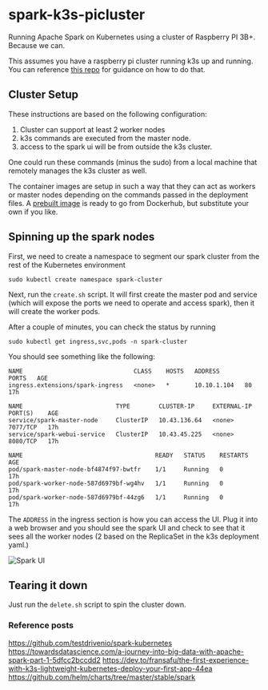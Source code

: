 # spark-k3s-picluster
Running Apache Spark on Kubernetes using a cluster of Raspberry PI 3B+.  Because we can.

This assumes you have a raspberry pi cluster running k3s up and running.  You can reference 
[this repo](https://github.com/Segsfault/ansible-k3s-picluster) for guidance on how to do that.

## Cluster Setup
These instructions are based on the following configuration:
1. Cluster can support at least 2 worker nodes
2. k3s commands are executed from the master node.
3. access to the spark ui will be from outside the k3s cluster.

One could run these commands (minus the sudo) from a local machine that remotely manages the k3s cluster as well.

The container images are setup in such a way that they can act as workers or master nodes depending on the commands
passed in the deployment files.  A [prebuilt image](https://hub.docker.com/repository/docker/segsfault/pi-spark3) is ready to go from Dockerhub, but substitute your own if you like.


## Spinning up the spark nodes
First, we need to create a namespace to segment our spark cluster from the rest of the Kubernetes environment

    sudo kubectl create namespace spark-cluster

Next, run the `create.sh` script.  It will first create the master pod and service (which will expose the ports we need to operate and access spark), then it will create the worker pods.

After a couple of minutes, you can check the status by running

    sudo kubectl get ingress,svc,pods -n spark-cluster

You should see something like the following:

    NAME                               CLASS    HOSTS   ADDRESS       PORTS   AGE
    ingress.extensions/spark-ingress   <none>   *       10.10.1.104   80      17h

    NAME                          TYPE        CLUSTER-IP     EXTERNAL-IP   PORT(S)    AGE
    service/spark-master-node     ClusterIP   10.43.136.64   <none>        7077/TCP   17h
    service/spark-webui-service   ClusterIP   10.43.45.225   <none>        8080/TCP   17h

    NAME                                     READY   STATUS    RESTARTS   AGE
    pod/spark-master-node-bf4874f97-bwtfr    1/1     Running   0          17h
    pod/spark-worker-node-587d6979bf-wg4hv   1/1     Running   0          17h
    pod/spark-worker-node-587d6979bf-44zg6   1/1     Running   0          17h


The `ADDRESS` in the ingress section is how you can access the UI.  Plug it into a web browser and you should see the spark UI and check to see that it sees all the worker nodes (2 based on the ReplicaSet in the k3s deployment yaml.)  


![Spark UI](https://github.com/Segsfault/spark-k3s-picluster/Spark-Pi.png)


## Tearing it down
Just run the `delete.sh` script to spin the cluster down.


### Reference posts
https://github.com/testdrivenio/spark-kubernetes
https://towardsdatascience.com/a-journey-into-big-data-with-apache-spark-part-1-5dfcc2bccdd2
https://dev.to/fransafu/the-first-experience-with-k3s-lightweight-kubernetes-deploy-your-first-app-44ea
https://github.com/helm/charts/tree/master/stable/spark
